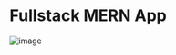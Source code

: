 # Fullstack MERN App

![image](https://user-images.githubusercontent.com/63394666/90270841-c27edd00-de52-11ea-874f-42e9f3c1cf4f.png)
